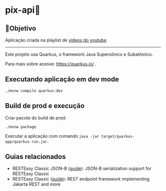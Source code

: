 # pix-api🤑

## 🎯Objetivo

Aplicação criada na playlist de [vídeos do youtube](https://youtube.com/playlist?list=PLcYPkX4lzn975reTvcXGq7nN2OEZBopWL&feature=shared)

---

Este projeto usa Quarkus, o framework Java Supersônico e Subatômico.

Para mais sobre acesse: https://quarkus.io/ .

## Executando aplicação em dev mode

```shell script
./mvnw compile quarkus:dev
```

## Build de prod e execução

Criar pacote do build de prod:
```shell script
./mvnw package
```

Executar a aplicação com comando `java -jar target/quarkus-app/quarkus-run.jar`.

## Guias relacionados

- RESTEasy Classic JSON-B ([guide](https://quarkus.io/guides/rest-json)): JSON-B serialization support for RESTEasy Classic
- RESTEasy Classic ([guide](https://quarkus.io/guides/resteasy)): REST endpoint framework implementing Jakarta REST and more